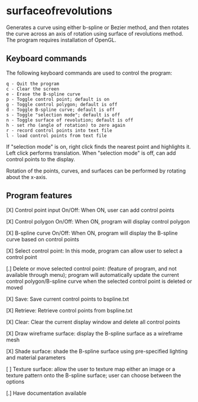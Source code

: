 # surfaceofrevolutions
Generates a curve using either b-spline or Bezier method, and then rotates the curve across an axis of rotation using surface of revolutions method. The program requires installation of OpenGL.

## Keyboard commands
  The following keyboard commands are used to control the
  program:

    q - Quit the program
    c - Clear the screen
    e - Erase the B-spline curve
    p - Toggle control point; default is on
    g - Toggle control polygon; default is off
    d - Toggle B-spline curve; default is off 
    s - Toggle "selection mode"; default is off
    n - Toggle surface of revolution; default is off
    h - set rho (angle of rotation) to zero again
    r - record control points into text file
    l - load control points from text file

  If "selection mode" is on, right click finds the nearest point
  and highlights it. Left click performs translation. When
  "selection mode" is off, can add control points to the display.
  
  Rotation of the points, curves, and surfaces can be performed
  by rotating about the x-axis.

## Program features
[X] Control point input On/Off: When ON, user can add control 
      points

[X] Control polygon On/Off: When ON, program will display 
      control polygon

[X] B-spline curve On/Off: When ON, program will display the
      B-spline curve based on control points

[X] Select control point: In this mode, program can allow user
      to select a control point

[.] Delete or move selected control point: (feature of program,
      and not available through menu); program will automatically
      update the current control polygon/B-spline curve when the
      selected control point is deleted or moved

[X] Save: Save current control points to bspline.txt

[X] Retrieve: Retrieve control points from bspline.txt

[X] Clear: Clear the current display window and delete all
      control points

[X] Draw wireframe surface: display the B-spline surface as a
      wireframe mesh

[X] Shade surface: shade the B-spline surface using pre-specified
      lighting and material parameters

[ ] Texture surface: allow the user to texture map either an
      image or a texture pattern onto the B-spline surface; user
      can choose between the options

[.] Have documentation available
